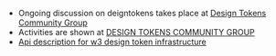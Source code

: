 - Ongoing discussion on deigntokens takes place at [Design Tokens Community Group](https://github.com/design-tokens/community-group)
- Activities are shown at [DESIGN TOKENS COMMUNITY GROUP](https://www.w3.org/community/design-tokens/)
- [Api description for w3 design token infrastructure](https://api.w3.org/groups/cg/design-tokens)
